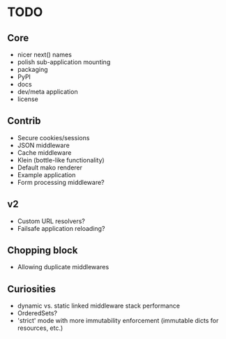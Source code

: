 # TODO

## Core
* nicer next() names
* polish sub-application mounting
* packaging
* PyPI
* docs
* dev/meta application
* license

## Contrib
* Secure cookies/sessions
* JSON middleware
* Cache middleware
* Klein (bottle-like functionality)
* Default mako renderer
* Example application
* Form processing middleware?

## v2
* Custom URL resolvers?
* Failsafe application reloading?

## Chopping block
* Allowing duplicate middlewares

## Curiosities
* dynamic vs. static linked middleware stack performance
* OrderedSets?
* 'strict' mode with more immutability enforcement (immutable dicts
  for resources, etc.)
